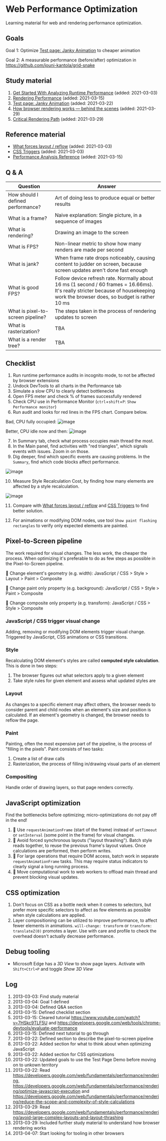 # Web Performance Optimization

Learning material for web and rendering performance optimization.

## Goals

Goal 1: Optimize [Test page: Janky Animation](https://github.com/GoogleChrome/devtools-samples/tree/main/jank) to cheaper animation

Goal 2: A measurable performance (before/after) optimization in https://github.com/jouni-kantola/grid-snake

## Study material

1. [Get Started With Analyzing Runtime Performance](https://developers.google.com/web/tools/chrome-devtools/evaluate-performance) (added: 2021-03-03)
1. [Rendering Performance](https://developers.google.com/web/fundamentals/performance/rendering) (added: 2021-03-15)
1. [Test page: Janky Animation](https://googlechrome.github.io/devtools-samples/jank/) (added: 2021-03-22)
1. [How browser rendering works — behind the scenes](https://blog.logrocket.com/how-browser-rendering-works-behind-the-scenes-6782b0e8fb10/) (added: 2021-03-29)
1. [Critical Rendering Path](https://developers.google.com/web/fundamentals/performance/critical-rendering-path) (added: 2021-03-29)

## Reference material

* [What forces layout / reflow](https://gist.github.com/paulirish/5d52fb081b3570c81e3a) (added: 2021-03-03)
* [CSS Triggers](https://csstriggers.com/) (added: 2021-03-03)
* [Performance Analysis Reference](https://developers.google.com/web/tools/chrome-devtools/evaluate-performance/reference) (added: 2021-03-15)

## Q & A

| Question | Answer |
| - | - |
| How should I defined performance? | Art of doing less to produce equal or better results |
| What is a frame? | Naive explanation: Single picture, in a sequence of images |
| What is rendering? | Drawing an image to the screen |
| What is FPS? | Non-linear metric to show how many renders are made per second |
| What is jank? | When frame rate drops noticeably, causing content to judder on screen, because screen updates aren't done fast enough |
| What is good FPS? | Follow device refresh rate. Normally about 16 ms (1 second / 60 frames = 16.66ms). It's really stricter because of housekeeping work the browser does, so budget is rather 10 ms |  
| What is pixel-to-screen pipeline? | The steps taken in the process of rendering updates to screen |
| What is rasterization? | TBA |
| What is a render tree? | TBA |

## Checklist

1. Run runtime performance audits in incognito mode, to not be affected by browser extensions 
2. Undock DevTools to all charts in the Performance tab
3. Simulate a slow CPU to clearly detect bottlenecks
4. Open FPS meter and check % of frames successfully rendered
5. Check CPU use in Performance Monitor (`ctrl`+`shift`+`P`: `Show Performance monitor`)
6. Run audit and looks for red lines in the FPS chart. Compare below.

Bad, CPU fully occupied: ![image](https://user-images.githubusercontent.com/2670127/111128283-01a21780-8575-11eb-987c-bf2d272cdac9.png)

Better, CPU idle now and then: ![image](https://user-images.githubusercontent.com/2670127/111128451-32824c80-8575-11eb-9b9a-6924ab1f7930.png)

7. In Summary tab, check what process occupies main thread the most.
8. In the Main panel, find activities with "red triangles", which signals events with issues. Zoom in on those.
9. Dig deeper, find which specific events are causing problems. In the `Summary`, find which code blocks affect performance.

![image](https://user-images.githubusercontent.com/2670127/111133822-3e710d00-857b-11eb-9ec3-2f9125138124.png)

10. Measure Style Recalculation Cost, by finding how many elements are affected by a style recalculation.

![image](https://user-images.githubusercontent.com/2670127/111970705-d7fc6980-8afb-11eb-899e-4d8ab1ce995b.png)

11. Compare with [What forces layout / reflow](https://gist.github.com/paulirish/5d52fb081b3570c81e3a) and [CSS Triggers](https://csstriggers.com/) to find better solution.

12. For animations or modifying DOM nodes, use tool `Show paint flashing rectangles` to verify only expected elements are painted.

## Pixel-to-Screen pipeline

The work required for visual changes. The less work, the cheaper the process. When optimizing it's preferable to do as few steps as possible in the Pixel-to-Screen pipeline.

🐢 Change element's geometry (e.g. width): JavaScript / CSS > Style > Layout > Paint > Composite

🐄 Change paint only property (e.g. background): JavaScript / CSS > Style > Paint > Composite

🐇 Change composite only property (e.g. transform): JavaScript / CSS > Style > Composite

### JavaScript / CSS trigger visual change

Adding, removing or modifying DOM elements trigger visual change. Triggered by JavaScript, CSS animations or CSS transitions.

### Style

Recalculating DOM element's styles are called **computed style calculation**. This is done in two steps:

1. The browser figures out what selectors apply to a given element
2. Take style rules for given element and assess what updated styles are

### Layout

As changes to a specific element may affect others, the browser needs to consider parent and child nodes when an element's size and position is calculated. If an element's geometry is changed, the browser needs to reflow the page.

### Paint

Painting, often the most expensive part of the pipeline, is the process of "filling in the pixels". Paint consists of two tasks:

1. Create a list of draw calls
2. Rasterization, the process of filling in/drawing visual parts of an element

### Compositing

Handle order of drawing layers, so that page renders correctly. 

## JavaScript optimization

Find the bottlenecks before optimizing; micro-optimizations do not pay off in the end!

1. 🙇 Use `requestAnimationFrame` (start of the frame) instead of `setTimeout` or `setInterval` (some point in the frame) for visual changes.
2. 💁 Avoid forced synchronous layouts ("layout thrashing"). Batch style reads together, to reuse the previous frame's layout values. Once calculations are performed, then perform writes.
3. 🎡 For large operations that require DOM access, batch work in separate `requestAnimationFrame` tasks. This may require status indicators to clearly signal a long running process.
4. 👷 Move computational work to web workers to offload main thread and prevent blocking visual updates.

## CSS optimization

1. Don't focus on CSS as a bottle neck when it comes to selectors, but prefer more specific selectors to affect as few elements as possible when style calculations are applied.
2. Layer compositioning can be utilized to improve performance, to affect fewer elements in animations. `will-change: transform` or `transform: translateZ(0)` promotes a layer. Use with care and profile to check the overhead doesn't actually decrease performance.

## Debug tooling

- Microsoft Edge has a _3D View_ to show page layers. Activate with `Shift+Ctrl+P` and toggle _Show 3D View_

## Log

1. 2013-03-03: Find study material
1. 2013-03-04: Goal 1 defined
1. 2013-03-04: Defined Q&A section
1. 2013-03-15: Defined checklist section
1. 2013-03-15: Cleared tutorial https://www.youtube.com/watch?v=7HSkc9TLF5U and https://developers.google.com/web/tools/chrome-devtools/evaluate-performance
1. 2013-03-15: Defined next tutorial to go through 
1. 2013-03-22: Defined section to describe the pixel-to-screen pipeline
1. 2013-03-22: Added section for what to think about when optimizing JavaScript
1. 2013-03-22: Added section for CSS optimizations
1. 2013-03-22: Updated goals to use the Test Page Demo before moving on to unkown territory
1. 2013-03-22: Read https://developers.google.com/web/fundamentals/performance/rendering, https://developers.google.com/web/fundamentals/performance/rendering/optimize-javascript-execution and https://developers.google.com/web/fundamentals/performance/rendering/reduce-the-scope-and-complexity-of-style-calculations
1. 2013-03-29: Read https://developers.google.com/web/fundamentals/performance/rendering/avoid-large-complex-layouts-and-layout-thrashing
1. 2013-03-29: Included further study material to understand how browser rendering works
1. 2013-04-07: Start looking for tooling in other browsers

